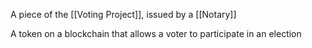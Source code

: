 A piece of the [[Voting Project]], issued by a [[Notary]]

A token on a blockchain that allows a voter to participate in an election